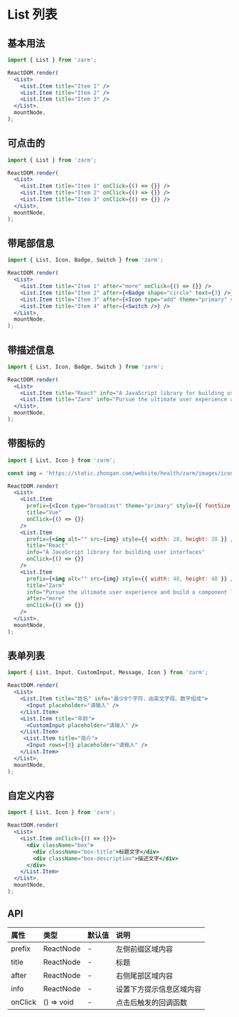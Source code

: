 # List 列表

## 基本用法

```jsx
import { List } from 'zarm';

ReactDOM.render(
  <List>
    <List.Item title="Item 1" />
    <List.Item title="Item 2" />
    <List.Item title="Item 3" />
  </List>,
  mountNode,
);
```

## 可点击的

```jsx
import { List } from 'zarm';

ReactDOM.render(
  <List>
    <List.Item title="Item 1" onClick={() => {}} />
    <List.Item title="Item 2" onClick={() => {}} />
    <List.Item title="Item 3" onClick={() => {}} />
  </List>,
  mountNode,
);
```

## 带尾部信息

```jsx
import { List, Icon, Badge, Switch } from 'zarm';

ReactDOM.render(
  <List>
    <List.Item title="Item 1" after="more" onClick={() => {}} />
    <List.Item title="Item 2" after={<Badge shape="circle" text={3} />} onClick={() => {}} />
    <List.Item title="Item 3" after={<Icon type="add" theme="primary" size="sm" onClick={() => window.alert('You clicked the icon')} />} />
    <List.Item title="Item 4" after={<Switch />} />
  </List>,
  mountNode,
);
```

## 带描述信息

```jsx
import { List, Icon, Badge, Switch } from 'zarm';

ReactDOM.render(
  <List>
    <List.Item title="React" info="A JavaScript library for building user interfaces" />
    <List.Item title="Zarm" info="Pursue the ultimate user experience and build a component library with warmth" onClick={() => {}} />
  </List>,
  mountNode,
);
```

## 带图标的

```jsx
import { List, Icon } from 'zarm';

const img = 'https://static.zhongan.com/website/health/zarm/images/icons/state.png';

ReactDOM.render(
  <List>
    <List.Item
      prefix={<Icon type="broadcast" theme="primary" style={{ fontSize: 24 }} />}
      title="Vue"
      onClick={() => {}}
    />
    <List.Item
      prefix={<img alt="" src={img} style={{ width: 28, height: 28 }} />}
      title="React"
      info="A JavaScript library for building user interfaces"
      onClick={() => {}}
    />
    <List.Item
      prefix={<img alt="" src={img} style={{ width: 48, height: 48 }} />}
      title="Zarm"
      info="Pursue the ultimate user experience and build a component library with warmth"
      after="more"
      onClick={() => {}}
    />
  </List>,
  mountNode,
);
```

## 表单列表

```jsx
import { List, Input, CustomInput, Message, Icon } from 'zarm';

ReactDOM.render(
  <List>
    <List.Item title="姓名" info="最少8个字符，由英文字母、数字组成">
      <Input placeholder="请输入" />
    </List.Item>
    <List.Item title="年龄">
      <CustomInput placeholder="请输入" />
    </List.Item>
     <List.Item title="简介">
      <Input rows={3} placeholder="请输入" />
    </List.Item>
  </List>,
  mountNode,
);
```

## 自定义内容

```jsx
import { List, Icon } from 'zarm';

ReactDOM.render(
  <List>
    <List.Item onClick={() => {}}>
      <div className="box">
        <div className="box-title">标题文字</div>
        <div className="box-description">描述文字</div>
      </div>
    </List.Item>
  </List>,
  mountNode,
);
```

## API

| 属性        | 类型       | 默认值 | 说明                                                  |
| :---------- | :--------- | :----- | :---------------------------------------------------- |
| prefix      | ReactNode  | -      | 左侧前缀区域内容                                      |
| title       | ReactNode  | -      | 标题                                      |
| after       | ReactNode  | -      | 右侧尾部区域内容                                      |
| info        | ReactNode  | -      | 设置下方提示信息区域内容                      |
| onClick     | () => void | -      | 点击后触发的回调函数                                  |

